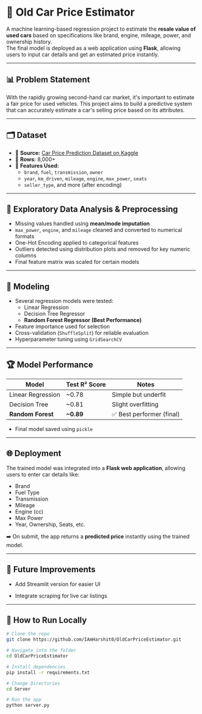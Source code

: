 # 🚗 Old Car Price Estimator

A machine learning-based regression project to estimate the **resale value of used cars** based on specifications like brand, engine, mileage, power, and ownership history.  
The final model is deployed as a web application using **Flask**, allowing users to input car details and get an estimated price instantly.

---

## 📊 Problem Statement

With the rapidly growing second-hand car market, it's important to estimate a fair price for used vehicles. This project aims to build a predictive system that can accurately estimate a car's selling price based on its attributes.

---

## 🗂 Dataset

- 📌 **Source:** [Car Price Prediction Dataset on Kaggle](https://www.kaggle.com/datasets/sukhmandeepsinghbrar/car-price-prediction-dataset)
- 💾 **Rows:** 8,000+
- 🧾 **Features Used:**
  - `brand`, `fuel`, `transmission`, `owner`
  - `year`, `km_driven`, `mileage`, `engine`, `max_power`, `seats`
  - `seller_type`, and more (after encoding)

---

## 🧪 Exploratory Data Analysis & Preprocessing

- Missing values handled using **mean/mode imputation**
- `max_power`, `engine`, and `mileage` cleaned and converted to numerical formats
- One-Hot Encoding applied to categorical features
- Outliers detected using distribution plots and removed for key numeric columns
- Final feature matrix was scaled for certain models

---

## 🧠 Modeling

- Several regression models were tested:
  - Linear Regression
  - Decision Tree Regressor
  - **Random Forest Regressor (Best Performance)**
- Feature importance used for selection
- Cross-validation (`ShuffleSplit`) for reliable evaluation
- Hyperparameter tuning using `GridSearchCV`

---

## 🏆 Model Performance

| Model             | Test R² Score | Notes                     |
| ----------------- | ------------- | ------------------------- |
| Linear Regression | ~0.78         | Simple but underfit       |
| Decision Tree     | ~0.81         | Slight overfitting        |
| **Random Forest** | **~0.89**     | ✅ Best performer (final) |

- Final model saved using `pickle`

---

## 🌐 Deployment

The trained model was integrated into a **Flask web application**, allowing users to enter car details like:

- Brand
- Fuel Type
- Transmission
- Mileage
- Engine (cc)
- Max Power
- Year, Ownership, Seats, etc.

➡️ On submit, the app returns a **predicted price** instantly using the trained model.

---

## 📌 Future Improvements

- Add Streamlit version for easier UI

- Integrate scraping for live car listings

---

## 🚀 How to Run Locally

```bash
# Clone the repo
git clone https://github.com/IAmHarshit0/OldCarPriceEstimator.git

# Navigate into the folder
cd OldCarPriceEstimator

# Install dependencies
pip install -r requirements.txt

# Change Directories
cd Server

# Run the app
python server.py
```
